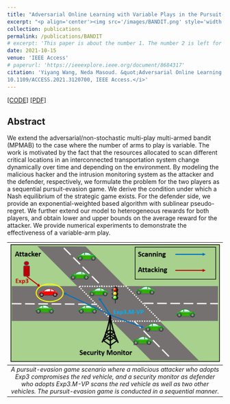 ```yaml
---
title: "Adversarial Online Learning with Variable Plays in the Pursuit-Evasion Game: Theoretical Foundations and Application in Connected and Automated Vehicle Cybersecurity"
excerpt: "<p align='center'><img src='/images/BANDIT.png' style='width: 500px;'></p>"
collection: publications
permalink: /publications/BANDIT
# excerpt: 'This paper is about the number 1. The number 2 is left for future work.'
date: 2021-10-15
venue: 'IEEE Access'
# paperurl: 'https://ieeexplore.ieee.org/document/8684317'
citation: 'Yiyang Wang, Neda Masoud. &quot;Adversarial Online Learning with Variable Plays in the Pursuit-Evasion Game: Theoretical Foundations and Application in Connected and Automated Vehicle Cybersecurity.&quot; <i>DOI
10.1109/ACCESS.2021.3120700, IEEE Access.</i>'
---
```


[[CODE]](https://github.com/yiyang920/adversarial_multi_armed_bandit_variable_plays)
[[PDF]](https://yiyang920.github.io/files/articles/BANDIT.pdf)


## Abstract
We extend the adversarial/non-stochastic multi-play multi-armed bandit (MPMAB) to the case where the number of arms to play is variable. The work is motivated by the fact that the resources allocated to scan different critical locations in an interconnected transportation system change dynamically over time and depending on the environment. By modeling the malicious hacker and the intrusion monitoring system as the attacker and the defender, respectively, we formulate the problem for the two players as a sequential pursuit-evasion game. We derive the condition under which a Nash equilibrium of the strategic game exists. For the defender side, we provide an exponential-weighted based algorithm with sublinear pseudo-regret. We further extend our model to heterogeneous rewards for both players, and obtain lower and upper bounds on the average reward for the attacker. We provide numerical experiments to demonstrate the effectiveness of a variable-arm play.

| ![](/images/BANDIT.png) |
|:--:|
| *A pursuit-evasion game scenario where a malicious attacker who adopts Exp3 compromises the red vehicle, and a security monitor as defender who adopts Exp3.M-VP scans the red vehicle as well as two other vehicles. The pursuit-evasion game is conducted in a sequential manner.* |